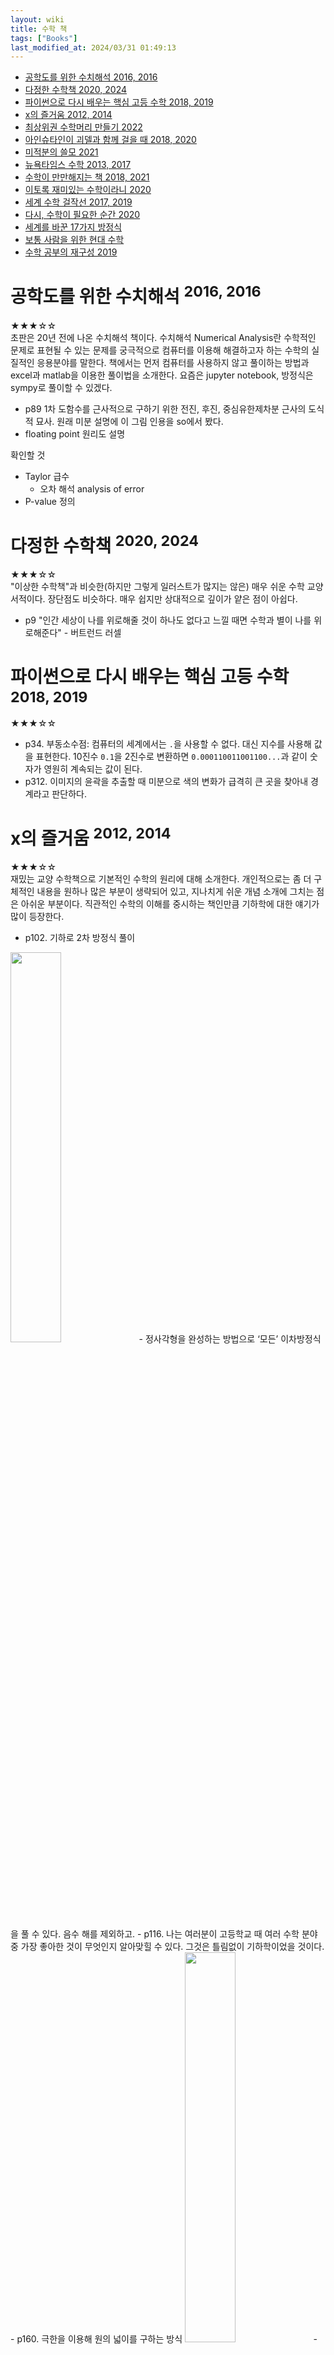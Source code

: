 ```yaml
---
layout: wiki 
title: 수학 책
tags: ["Books"]
last_modified_at: 2024/03/31 01:49:13
---
```


<!-- TOC -->

- [공학도를 위한 수치해석 2016, 2016](#공학도를-위한-수치해석-2016-2016)
- [다정한 수학책 2020, 2024](#다정한-수학책-2020-2024)
- [파이썬으로 다시 배우는 핵심 고등 수학 2018, 2019](#파이썬으로-다시-배우는-핵심-고등-수학-2018-2019)
- [x의 즐거움 2012, 2014](#x의-즐거움-2012-2014)
- [최상위권 수학머리 만들기 2022](#최상위권-수학머리-만들기-2022)
- [아인슈타인이 괴델과 함께 걸을 때 2018, 2020](#아인슈타인이-괴델과-함께-걸을-때-2018-2020)
- [미적분의 쓸모 2021](#미적분의-쓸모-2021)
- [뉴욕타임스 수학 2013, 2017](#뉴욕타임스-수학-2013-2017)
- [수학이 만만해지는 책 2018, 2021](#수학이-만만해지는-책-2018-2021)
- [이토록 재미있는 수학이라니 2020](#이토록-재미있는-수학이라니-2020)
- [세계 수학 걸작선 2017, 2019](#세계-수학-걸작선-2017-2019)
- [다시, 수학이 필요한 순간 2020](#다시-수학이-필요한-순간-2020)
- [세계를 바꾼 17가지 방정식](#세계를-바꾼-17가지-방정식)
- [보통 사람을 위한 현대 수학](#보통-사람을-위한-현대-수학)
- [수학 공부의 재구성 2019](#수학-공부의-재구성-2019)

<!-- /TOC -->

# 공학도를 위한 수치해석 <sup>2016, 2016</sup>
★★★☆☆  
초판은 20년 전에 나온 수치해석 책이다. 수치해석 Numerical Analysis란 수학적인 문제로 표현될 수 있는 문제를 궁극적으로 컴퓨터를 이용해 해결하고자 하는 수학의 실질적인 응용분야를 말한다. 책에서는 먼저 컴퓨터를 사용하지 않고 풀이하는 방법과 excel과 matlab을 이용한 풀이법을 소개한다. 요즘은 jupyter notebook, 방정식은 sympy로 풀이할 수 있겠다.

- p89 1차 도함수를 근사적으로 구하기 위한 전진, 후진, 중심유한제차분 근사의 도식적 묘사. 원래 미분 설명에 이 그림 인용을 so에서 봤다.
- floating point 원리도 설명

확인할 것
- Taylor 급수
  - 오차 해석 analysis of error
- P-value 정의

# 다정한 수학책 <sup>2020, 2024</sup>
★★★☆☆  
"이상한 수학책"과 비슷한(하지만 그렇게 일러스트가 많지는 않은) 매우 쉬운 수학 교양 서적이다. 장단점도 비슷하다. 매우 쉽지만 상대적으로 깊이가 얕은 점이 아쉽다.

- p9 "인간 세상이 나를 위로해줄 것이 하나도 없다고 느낄 때면 수학과 별이 나를 위로해준다" - 버트런드 러셀

# 파이썬으로 다시 배우는 핵심 고등 수학 <sup>2018, 2019</sup>
★★★☆☆  
- p34. 부동소수점: 컴퓨터의 세계에서는 `.`을 사용할 수 없다. 대신 지수를 사용해 값을 표현한다. 10진수 `0.1`을 2진수로 변환하면 `0.000110011001100...`과 같이 숫자가 영원히 계속되는 값이 된다.
- p312. 이미지의 윤곽을 추출할 때 미분으로 색의 변화가 급격히 큰 곳을 찾아내 경계라고 판단하다.

# x의 즐거움 <sup>2012, 2014</sup>
★★★☆☆  
재밌는 교양 수학책으로 기본적인 수학의 원리에 대해 소개한다. 개인적으로는 좀 더 구체적인 내용을 원하나 많은 부분이 생략되어 있고, 지나치게 쉬운 개념 소개에 그치는 점은 아쉬운 부분이다. 직관적인 수학의 이해를 중시하는 책인만큼 기하학에 대한 얘기가 많이 등장한다.

- p102. 기하로 2차 방정식 풀이  
<img src="https://user-images.githubusercontent.com/1250095/166132557-c540185f-c515-42b5-957b-1d0e8ad1401a.png" width="40%">
	- 정사각형을 완성하는 방법으로 ‘모든’ 이차방정식을 풀 수 있다. 음수 해를 제외하고.
- p116. 나는 여러분이 고등학교 때 여러 수학 분야 중 가장 좋아한 것이 무엇인지 알아맞힐 수 있다. 그것은 틀림없이 기하학이었을 것이다.
- p160. 극한을 이용해 원의 넓이를 구하는 방식  
<img src="https://user-images.githubusercontent.com/1250095/166132609-817c318c-7174-4d37-844d-201e09a56234.png" width="40%">
- p188. 무한급수 e 수식  
<img src="https://user-images.githubusercontent.com/1250095/166132656-41de4b0e-a5c0-4c86-9fa4-1c8c12d8b284.png" width="40%">
- p194. 최선의 상대를 만날 확률은 $$\frac{1}{e}$$이 된다. optimal stop 37%
- p210. 맥스웰이 알려진 전기와 자기의 성질을 이용해 이 가상 전자기파의 속도를 계산해보았더니, 그 결과는 초속 약 30만 km/s로 나왔다. 이것은 10년 전에 프랑스 물리학자 히폴리트 피조 Hippolyte Fizeau가 측정한 빛의 속도와 같은 것이었다. 맥스웰은 서로 아무 관련이 없어 보이던 세 가지 현상(전기, 자기, 빛)을 하나로 통일했다.
- p218. 오케이큐피드에 가입한 사람들은 특별히 키가 크거나 자신을 소개할 때 키를 5cm쯤 과장했거나 둘 중 하나일 것이다.
<img src="https://user-images.githubusercontent.com/1250095/166132686-1618b4b2-ea1a-4981-b7de-7b497f2ae244.png" width="40%">
- p224. 물을 주지 않으면 식물이 죽을 확률 90%, 물을 제대로 주더라도 죽을 확률 20%, 친구가 물 주는 것을 잊어버릴 확률 30%. 그렇다면 식물이 죽었을 때 친구가 물 주는 것을 잊어버렸을 확률은? 책에서는 정답을 계산하지 않는데, 베이즈룰에 따른 조건부확률은 1.35가 나와서 조금 이상하다.
- p296. 무한은 짝수인가, 홀수인가? 무한은 우리가 흔히 생각하는 수가 아니며, 산술의 규칙도 따르지 않는다고 말했다. 만약 무한이 산술의 규칙을 따른다면, 온갖 종류의 모순이 생겨나게 될 것이다. 만약 무한이 홀수라면, 무한에 2를 곱한 것은 짝수가 되겠죠. 하지만 둘 다 무한이지요. 그러니 홀수니 짝수니 하는 개념은 무한에는 어울리지 않아요.

# 최상위권 수학머리 만들기 <sup>2022</sup>
- 수학은 ‘열쇠’(개념)를 이용해 ‘자물쇠’를 푸는 게임이다.
- 남의 풀이를 보는 것은 시간낭비이며, 결코 정답을 보지 말것.
  - 문제 풀이 수업은 듣지마라.
  - p59. 어쩔 수 없이 문제 풀이 수업을 듣더라도 문제 풀이 훈련이 아닌 개념 공부라는 자각을 해야 한다.
- 답지를 펼치는 순간 소중한 훈련의 기회를 박탈당한다.
  - 답지는 하나부터 열까지 꼼꼼히 볼 것 없다.
  - 답지를 보는 것은 개념 공부의 연속이다.
- 스스로 먼저 풀어보고 필요할시만 설명을 듣는다.
- 고난도 문제도 복잡한 조건을 차분히 걷어내면 얼마든지 풀 수 있는 평범한 문제다.
- 기억할 내용을 최소화하라.

# 아인슈타인이 괴델과 함께 걸을 때 <sup>2018, 2020</sup>
★★★★☆  
전반적으로 문체가 매우 비판적이다. 유명한 위인들에 대해 한 번 더 생각해보는 형태로 기술되어 있다. 제임스 글릭처럼 매우 재능있는 작가로, 담대하고 까칠하다. 수학과 문학이 결합된 수필집으로도 볼 수 있다. '사고의 첨단을 찾아 떠나는 여행'이라는 부제가 잘 어울린다.

- p47. 정교한 수학적 처리를 배우는 능력이 수를 대충 다루는 능력과는 완전히 다른 뇌의 부분에 깃들어 있음을 이론적으로 밝혀냈다.
- p86. 우생학 <sup>eugenics</sup>이라는 단어는 '잘 태어난'이라는 그리스어 단어로부터 프랜시스 골턴이 20년 후 새로 만들어낸 용어다.
    - 본성 대 양육 <sup>nature vs nurture</sup>이라는 문구도 골턴이 처음 내놓음. 본성이 양육을 능가한다는 믿음.

6부부터 컴퓨터 시대를 주제로 초기 컴퓨터 선구자들에 대한 얘기가 나온다.

- p243. "해석기관이 뭐든 독창적으로 해낼 수는 없다. 어떻게 명령을 내려 실행할지 우리가 아는 것만 할 수 있다."  
> "The Analytical Engine has no pretensions whatever to originate anything. It can do whatever we know how to order it to perform."
- p248. 컴퓨터가 정말로 필요하다는 인식은 제2차 세계대전 때 적의 암호 해독에 컴퓨터가 필수적으로 중요함이 입증되기 전 까지는 생기지 않았다. 그 시기에 결정적인 아이디어를 내놓은 사람은 앨런 튜링이었다. 블레츨리 파크의 콜로서스, ENIAC, 마크 I은 본질적으로 배비지 기계였다.  
이 중 ENIAC은 최초의 디지털 컴퓨터. world's first electronic digital computer. 아타나소프의 ABC도 있지만 실제로 쓰이지 않고 창고 구석에 처박히는 운명이 되었다고 월터 아이작슨이 언급.
- p253. 어떤 추측이 참 또는 거짓인지 여부를 원리적으로 결정할 수 있을까? 결정 문제는 그런 추론이 타당한지를 결정할 기계적인 규칙 집합을 요구하는데, 그런 집합은 반드시 유한한 시간에 '예/아니오'의 답을 내놓을 수 있어야 한다.
- p261. 튜링에 따르면 다른 사람들이 의식이 있는지를 알아내는 유일한 방법은 자신의 행동을 그들의 행동과 비교하는 것인데, 기계를 다르게 취급할 이유가 없다.
- p273. 조지 다이슨이 2012년에 출간한 『튜링의 대성당』에 이런 내용이 나온다. "디지털 컴퓨터의 역사는 구약과 신약으로 나눌 수 있다. 라이프니츠가 이끈 구약의 선지자들은 논리를 제공했으며, 폰 노이만이 이끈 신약의 선지자들은 기계를 만들었다. 앨런 튜링은 그 둘 사이에 놓였다."
- p276. 골수암에 걸려 죽음을 앞둔 폰 노이만은 카톨릭으로 개종해 가족을 당혹스럽게 만들었다. 딸은 아버지가 게임이론의 고안자답게 파스칼의 도박(신이 존재한다는 쪽에 거는 편이 유리하다)을 염두에 두었음이 틀림없다고 믿었다.
- p283. 1990년대에 런던 택시 운전사들의 뇌를 찍은 사진을 보면, 해마 뒷부분이 평균보다 더 컸는데, 그 직업에 종사한 햇수에 비례하여 크기가 컸다.
- p404. 몬티홀 문제에 대해 에르되시는 그렇지 않다고 자기 친구에게 주장했다. 그의 직관에 따르면 교체를 해도 승산에 아무런 차이가 없었다. 너무 확신한 나머지 벨 연구소의 한 수학자가 오류를 알려줄 때까지 여러 날 동안 계속 대단히 분개한 채로 지냈다.

# 미적분의 쓸모 <sup>2021</sup>
★★★☆☆  
『수학의 쓸모』가 일반인을 위해 쉬운 내용으로 비유가 많고 독창적인 내용이 많지만, 이 책은 마치 교과서를 압축한 듯한 내용이라 사실상 『수학의 쓸모』와 연결시키기에는 무리가 있는 책이다. 교수님이 쓴 교과서의 약간 더 쉬운 버전 정도에 그친다.

자연현상을 설명하는 미분 방정식
- p132. 전자기장의 발산과 회전을 나타내는 네 개의 편미분방정식<sup>Partial Differentiation Equation</sup>을 말한다.
- 슈뢰딩거 파동 방정식
- 블랙숄즈 방정식
- 감염확산 SIR 방정식
- 나비에-스토크스 유동 방정식

푸리에 변환
- p154. 푸리에 변환을 통해 시간 대역의 음성 신호와 주파수 대역의 음성 신호 변환이 가능하다. 제임스 쿨리와 존 터키는 고속 푸리에 변환 알고리즘 고안. 현재 푸리에 분석이 가장 활발하게 응용되는 분야는 데이터 압축 분야다.


# 뉴욕타임스 수학 <sup>2013, 2017</sup>
- 1999년 기사에 패턴 인식에 성공했다는 세바스찬 승 교수의 기사가 있다. 당시 런던 대학 소속이던 힌튼도 축하 메시지를 전달.
- p617, 1967년 기사. 러브레이스 부인 해석 기관 언급. "해석 기관에는 무언가를 창조하려는 야망이 전혀 없습니다. 하지만 우리가 실행하라고 명령하는 법을 안다면, 해석 기관은 그 무엇이라도 할 수 있습니다."  
원문을 그대로 quote 했다면 번역이 다소 어색하다.
> "The Analytical Engine has no pretensions whatever to originate anything. It can do whatever we know how to order it to perform."
- p645. 1992 부고 기사. 그레이스 호퍼의 y2k 언급. 2000년까지 살고 싶다는 말을 했다. "그때 가서 컴퓨터 초창기에 y2k에 관해 의구심이 많았던 사람들에게 '봤죠? 컴퓨터가 다 처리할 수 있을 거라고 했잖아요'라고 말하고 싶기 때문이에요"
- p682. 세상을 떠나면서 에르되시가 남긴 돈은 고작 2만5천달러 였으며 그나마 수학 발전을 위해 그 돈을 어떻게 쓸지 다른 수학자들과 협의할 생각이었다고 한다.

# 수학이 만만해지는 책 <sup>2018, 2021</sup>
구글은 어떻게 가장 빠른 길을 알아낼까
- 지도는 그래프 형태로 인식하고, 점 사이 구간의 교통 체증을 반영한다.
- 넷플릭스 영화 추천

세상을 바꾼 위대한 발견  

우리에게는 수학의 피가 흐르고 있다
- 인간이 수를 어떻게 인식하게 되었는지, 손가락의 숫자 만큼 숫자를 인식한다.

모든 것은 필요에서 시작되었다
- 차변<sup>Debit Recorded</sup>, 대변<sup>Credit Recorded</sup>으로 나뉜 기원전 2000년경의 회계장부
- 인류 최초의 숫자들과 0의 표기

쉼 없는 변화의 과정을 측정하라
- 뉴턴과 라이프니츠의 진흙탕 싸움

불확실성 속 확실성
- 양성 판정이 암이 아닐 확률, Linear Regression, John Snow의 콜레라 발병 연구
- 상관 관계는 인과 관계가 아니다.

데이터에서 패턴을 읽는 법
- 그래프 알고리즘으로 한붓 그리기 문제 해결 사례 소개
- 다익스트라와 A* 알고리즘 소개, 페이지랭크
    - 출발지에서 목적지로 이동하는 경우만이 아니라 역방향, 즉 목적지에서 출발지로 거꾸로 이동하는 경우도 계산에 포함한다. 이 방법을 적용하면 컴퓨터는 두 방향을 번갈아가며 탐색하다가 중간에서 두 경로를 잇는다. 목적지에서 한 걸음, 출발지에서 한 걸음씩 이동하다가 중간에서 만나는 식이다. A* 알고리즘에서는 이러한 양방향 합산법이 가능하다. 서로 이어야 할 두 지점 사이의 거리를 계산하면 된다. p230
- 페이스북이 신경망으로 "내가 조만간 마쓰다 차 한대를 뽑을지 여부를 판별한다"라고 언급한다. 그러나 구체적인 방법은 나오지 않는다.
- 확증 편향을 주의하라. 모두 그래프 이론에 대해서만 소개한다.

수학은 어떻게 우리를 이롭게 하는가
- 오류와 편차
- 수학은 나날이 복잡해지는 요즘 같은 시대에 그 중심을 꿰뚫어볼 수 있는 다재다능한 도구다.

# 이토록 재미있는 수학이라니 <sub>2020</sub>
- p10. 이 책에도 '수학책에 공식이 하나 더 추가되면 판매량이 반으로 줄어든다'는 얘기가 나온다. 또 다른 중국서인가 했는데 바로 아래 『다시, 수학이 필요한 순간』에서 한 얘기다.
- 첫 시작은 메르센 소수로.
- 소파상수 같은 유난히 기하학이 많이 나온다. 재미있으면서 직관적이고 이해하기도 쉬운 분야라 그런듯.
- 벤포드 법칙
- 단순히 RSA의 수학적 성질뿐만 아니라 https 전체 적용 원리에 대해 다룬다. 일반적인 수학책이라면 RSA에서 끝났어야 하는데, 이 부분은 오히려 IT 전문 서적에 가깝다.
- 알파고는 전형적인 바둑AI의 역사와 강화학습의 원리를 다룬다.
- 전반적으로 수학의 신비한 성질을 다루며, 난이도가 제법 높은 편이다.

# 세계 수학 걸작선 <sub>2017, 2019</sub>

- p110. 정신나간 모자 보관소 직원, 푸아송 분포의 37%가 여기서도 보인다. 관람객의 수가 N명일때, 랜덤으로 모자를 둘려줄때 아무도 자기 모자를 되돌려 받지 못할 확률은 N이 얼마든 간에 37%다. $$\frac{1}{e}$$
- p312. '쌍곡기하학'을 얘기하면서 유클리드 공리 5가지를 소개한다.

# 다시, 수학이 필요한 순간 <sup>2020</sup>

- p10. 스티븐 호킹은 『시간의 역사』에서 이렇게 말한다. '출판사에서 지적하기를 공식 하나 나올 때마다 판매량은 반으로 줄어든다고 했다. 그래서 공식을 하나도 안 넣기로 마음먹었다.'
- p31. 컴퓨터가 기하적 계산을 하는데 공식이 필요하다. 모든 기하학적인 관심사를 수로 바꿔야 한다. 컴퓨터는 그림을 볼 수 없기 때문.
- p34. 공리 <sup>axiom</sup> 강조. 책 전반에 공리를 지속적으로 강조
- p43. 관찰을 정제해가는 과정에서 운동법칙이라는 공리가 만들어졌을 것이며, 수학적 공리도 이와 비슷한 과정을 거친다.
- p50. 뉴턴의 프린키피아나 유클리드의 원론이 비슷한 점은 바로 거기 나오는 수학이 거의 기하학밖에 없다는 점이다. 뉴턴이 기하학적으로 이론을 펼친 이유는 기하학만이 믿을 수 있는 수학이라고 생각했기 때문인듯 하다.
- p63. $$\sqrt{2}$$ 피타고라스는 유리수일 수 없는 무리수의 존재가 너무 충격적이었던 나머지, 이를 발견한 히파수스 <sup>Hippasus</sup>라는 제자를 죽였다고 한다.
- p77. 제논의 역설: 궁수가 과녁을 향해 화살을 쐈다. 화살이 과녁에 도달하려면 먼저 반을 나가야 한다. 그리고 또 반의 반을 나가야 하고, 반의 반의 반을 나가야 하고 ... 그래서 화살은 '영원이 도달할 수 없다'
- p111. 칸트 역시 확실성에 대한 집착이 굉장히 강했던 것 같다. 그는 뉴턴역학도 선험적이라고 주장했다. 세상의 물체들이 어떻게 움직이는가를 공부하는데 지금 생각하면 말이 되지 않지만. (뉴턴이 이 이론을 기술한 양식이 공리 체계 같았고 기하학적으로 증명했기 때문에 선험적이라는 생각을 한 것일 수도 있다) 무엇보다 수학도 확실하지 않으면 확실성이 아무데도 없을 것 같다는 일종의 두려움이 있지 않았나 생각한다.
- p115. 『괴델, 에셔, 바흐』 개정판(초판은 1979년작) 서문에서 호프스태터는 최근 인공지능 연구가 인간의 의식에 관한 근본적인 질문들은 모두 잊어버린 채 기능적으로만 개발, 진행되고 있는 현실에 불만을 표했다. 하지만 인공지능 연구는 지난 몇 십 년 동안 공학 분야에서 훨씬 큰 성과를 거두었다. 이것이 바로 지능을 이해하려는 과학자와 지능을 만들어내려는 공학자의 차이를 보여주는 듯 하다. 호프스태터처럼 기본적인 질문을 하는 사람들도 있고, 기본적인 건 잊어버리고 창조적인 일을 하는 사람들도 있는 것이다.

4강 논리적 사고
- 삼단 논법을 비롯한 논리에 대해서도 고찰

5강 함수
- p204. 좌표 <sup>coordinate</sup>란 무엇인가. 좌표는 페르마와 르네 데카르트 <sup>Rene Decaretes</sup>가 만든 표현법으로 "나는 생각한다, 고로 존재한다"는 명언을 남긴 "방법서설 <sup>Discourds de la Methode</sup>"라는 책의 부록에 처음 등장. 좌표의 발명은 인류의 역사와 수학사에서 매우 중요한 사건이었다. 기하학을 언어로 명료하게 표현할 수 있는 개념적 틀이기 때문이다.

6강 수 없이 계산하기
- p253. 평면이나 공간상의 점들을 화살표로 생각할 때 이를 '벡터'라고 부른다. 원점이 주어진 상태에서는 점(Point?)과 화살표가 지닌 정보가 동일하다.

7강 차원이 다른 정보들
- 소리는 파동이다. 주파수로 분석하는 것에 대한 얘기들

8강 우주의 모양을 찾는 방정식
- 현실에 존재하지 않는 모양을 구성하는
- p352. 상대성이론의 영향을 받은 또 다른 예술가로 그리스 작곡가 이안니스 크세나키스 <sup>Iannis Xenakis</sup>를 들 수 있다. 작곡할때 확률론을 굉장히 많이 사용했다.
- p362. 현대 수학에서는 좌표를 이용해 기하학을 수로 표현하는 것이 굉장이 중요하다. 컴퓨터 때문이다.

9강 수학으로 세상을 본다는 것
- p389. 피타고라스 시대에 맞이하게 된 대수의 위기 "모든 것이 수"라고 설명하려던 노력이 수포로 돌아가자 대수 체계의 위기를 맞게 되고, 그 이후 수학적인 사고를 기하적으로 설명하고자 하는 추세가 지배적이 되었다. 그러다 17세기 기하를 대수적으로 바꾸어가는 과정이 체계적으로 진행되었고 시간이 흘러 지금은 대수적인 파운데이션이 수학의 주류를 이루고 있다.
- 기하와 대수의 정의는 아날로그와 디지털의 정의로 치환할 수 있을지? 실제로 김민형 교수님 강의 중 기하와 대수 어느것이 먼저인가?와 같은 강의도 있다.

# 세계를 바꾼 17가지 방정식
아래 내용은 수학 보다는 공학에 관한 내용들이라 추후 정리가 필요하다.

- 푸리에 변환  
가장 일반적인 형태에서, 푸리에 방법은 가능한 모든 진동수의 파동들을 조합한 함수 f를 가지는 신호를 나타낸다. 이것은 파동의 '푸리에 변환<sup>Fourier transform</sup>'이라고 불린다. 푸리에 변환은 원래 신호를 그 스펙트럼, 즉 사인 성분 함수와 코사인 성분 함수의 진폭들과 진동수들로 대체한다. 이는 동일한 정보를 다르게 부호화하는 작업으로, 공학자의 말을 빌리면 시간 영역에서의 신호를 진동수 영역의 신호로 변환하는 과정이라고 할 수 있다.

- 맥스웰 방정식  
영국의 물리학자 마이클 패러데이는 전자기의 기초 물리학을 건설했고, 스코틀랜드 과학자 클러크 맥스웰은 패러데이의 역학 이론에서 유도한 수학 방정식을 사용해 빛의 속도로 여행하는 전파<sup>radio wave</sup>의 존재를 예측했다. 맥스웰은 패러데이가 전자기 유도의 발견을 발표한 바로 그해 1831년에 태어났다.

빛은 전자기파이며, 서로 다른 파장을 지닌 파동이다. 전체 전자기파 중에서 가시광선에 해당되는 파장은 인간의 눈으로도 감지할 수 있다.

<img width="70%" src="https://user-images.githubusercontent.com/1250095/33974399-8eb84cc2-e0cb-11e7-91a3-3365d0dede74.png">

독일의 과학자 하인리히 헤르츠는 1886년 전파를 생성하고 수신할 수 있는 기계를 만들어 전자기파를 탐지하는데 성공했으나 당시에는 라디오, 텔레비전, 레이다, 무선, 엑스선, 마이크로파 등으로 이어질 유용함을 알아차리지 못했다.

- 상대성 이론  
$$E=mc^2$$

물질의 에너지는 질량에 빛의 속도의 제곱을 곱한 것과 같다.

# 보통 사람을 위한 현대 수학
- 움직임 없는 운동  
기하학에 대한 설명. 피타고라스의 정리도 기하로 표현하면 누구나 이해하기 쉽도록 직관적으로 증명할 수 있다. 그러나, 유클리드는 그림보다 대수적 논리를 선호했다. 엄밀한 논리로 이루어진 몇 개의 단순한 원리로부터 기하학을 구축하고 싶었기 때문.
- 고급 연산으로 가는 지름길  
수체계와 모듈라 연산
- 집합의 언어  
집합과 벤다이어그램. 집합론과 논리학은 불가분의 관계에 있다.
- 함수란 무엇인가?  
$$y=f(x)$$ 정의역, 공역, 치역과 전사 함수, 단사 함수 등 이산수학에서도 다루는 함수의 여러 개념을 소개한다.
- 추상대수학, 대칭과 군, 수 헤아리기: 유한과 무한, 위상수학, 위상불변량, 대수적 위상수학, 초공간    
해당 챕터는 개인적으로 관심있는 분야가 아니며, 관련 지식이 부족하다 보니 이해하기 어렵다. 추상대수학에서는 체,군,합동 등을 소개한다. 수 헤아리기는 경우의 수 <sup>number of cases</sup>를 예상했으나 함수, 무한연산 등 다소 상이한 내용을 다룬다.
- 공리  
수학은 '공리에 기초한 체계 <sup>axiomatics system</sup>'이며, 유클리드의 『Elements』 원론에 등장한 기하학 공리가 유명하다.
- 간접적 사고의 위력  
그래프 이론을 다루며, 4색 문제를 언급한다.
- 선형대수   
연립 방정식을 기하학적으로 해석해 풀이할 수 있다. 영국의 수학자 아서 케일리(1821 ~ 1895)는 선형변환을 수학적으로 표현하는 좋은 방법을 개발했다. 행렬이다.
- 실해석학  
현대수학의 주춧돌로 무한급수와 극한, 미분, 적분과 같은 '무한대 처리법'으로 요약된다. 수학에서 온갖 어려움을 양산하는 무한대의 유령을 포획하여 길들이는 것, 이것이 바로 해석학에 주어진 임무이다.
- 확률이론  
확률의 이항정리 <sup>binomial theorem</sup>는 뉴턴이 발견했다. 이항정리를 더욱 강력한 형태로 표현한 대수의 법칙은 수학적 모형과 현실적 확률 사이의 관계를 보여주고 있다.
- 컴퓨터와 응용  
2진 표기법과 논리 회로 설계를 비유하여 설명한다. 여기서는 볼베어링 덧셈 계산기를 진리표를 작성해 만들어 본다. 컴퓨터 구조와 순서도를 소개한다.
- 현대수학의 응용  
17세기에 데카르트가 기하학과 대수학의 관계를 최초로 발견했을때 수학자들은 커다란 충격을 받았고, 19세기 초에 프랑스의 젊은 수학자 갈루아가 군론을 이용해 다항방정식을 풀었을 때에도 수학자들은 경악을 금치 못했다. 또한 20세기 초에 자크 아다마르와 샤를장 드 라 발레푸생이 해석학을 이용해 소수에 관한 추론을 증명했을 때에도 수학계는 한바탕 충격에 휩싸였다. 선형 프로그래밍으로 수리경제학 문제 풀이가 가능하다.

# 수학 공부의 재구성 <sub>2019</sub>
문장 문제는 무조건 건너 뛰라고 조언한다. 수학적 함양을 기르는데 도움이 되지 않는다는 이유다. 하지만 실생활에 유용한 수학이라는 측면에서는 오히려 절대로 건너 뛰어서는 안되는 문제들이다. 실생활에서 수학은, 문제가 이미 정의되어 있기 보다는 문장을 정의하는데서 부터 시작하는 경우가 대부분이기 때문이다.
